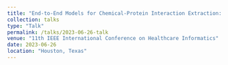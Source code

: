 ```yaml
---
title: "End-to-End Models for Chemical-Protein Interaction Extraction: Better Tokenization and Span-Based Pipeline Strategies"
collection: talks
type: "Talk"
permalink: /talks/2023-06-26-talk
venue: "11th IEEE International Conference on Healthcare Informatics"
date: 2023-06-26
location: "Houston, Texas"
---
```


